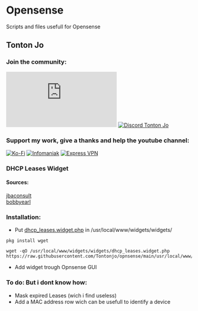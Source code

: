 #  Opensense
Scripts and files usefull for Opensense

## Tonton Jo  
### Join the community:
[![Youtube channel](https://github-readme-youtube-stats.herokuapp.com/subscribers/index.php?id=UCnED3K6K5FDUp-x_8rwpsZw&key=AIzaSyA3ivqywNPQz0xFZBHfPDKzh1jFH5qGD_g)](http://youtube.com/channel/UCnED3K6K5FDUp-x_8rwpsZw?sub_confirmation=1)
[![Discord Tonton Jo](https://badgen.net/discord/members/h6UcpwfGuJ?label=Discord%20Tonton%20Jo%20&icon=discord)](https://discord.gg/h6UcpwfGuJ)
### Support my work, give a thanks and help the youtube channel:
[![Ko-Fi](https://badgen.net/badge/Buy%20me%20a%20Coffee/Link?icon=buymeacoffee)](https://ko-fi.com/tontonjo)
[![Infomaniak](https://badgen.net/badge/Infomaniak/Affiliated%20link?icon=K)](https://www.infomaniak.com/goto/fr/home?utm_term=6151f412daf35)
[![Express VPN](https://badgen.net/badge/Express%20VPN/Affiliated%20link?icon=K)](https://www.xvuslink.com/?a_fid=TontonJo)  

### DHCP Leases Widget  
#### Sources:  
[jbaconsult](https://github.com/jbaconsult/opnsense_stuff/blob/main/dhcp_leases.widget.php)  
[bobbyearl](https://github.com/bobbyearl/pfSense-DHCP-leases-widget/blob/master/DHCP_leases.widget.php)  
### Installation:
- Put [dhcp_leases.widget.php](https://github.com/Tontonjo/opnsense/blob/main/usr/local/www/widgets/widgets/dhcp_leases.widget.php) in /usr/local/www/widgets/widgets/
```shell
pkg install wget
```
```shell
wget -qO /usr/local/www/widgets/widgets/dhcp_leases.widget.php https://raw.githubusercontent.com/Tontonjo/opnsense/main/usr/local/www/widgets/widgets/dhcp_leases.widget.php
```
- Add widget trough Opnsense GUI

### To do: But i dont know how:
- Mask expired Leases (wich i find useless)
- Add a MAC address row wich can be usefull to identify a device
